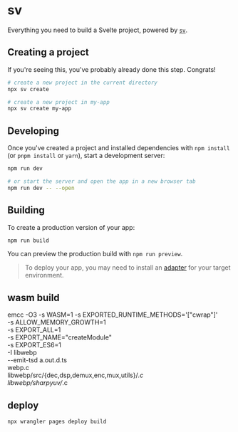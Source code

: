 # sv

Everything you need to build a Svelte project, powered by [`sv`](https://github.com/sveltejs/cli).

## Creating a project

If you're seeing this, you've probably already done this step. Congrats!

```bash
# create a new project in the current directory
npx sv create

# create a new project in my-app
npx sv create my-app
```

## Developing

Once you've created a project and installed dependencies with `npm install` (or `pnpm install` or `yarn`), start a development server:

```bash
npm run dev

# or start the server and open the app in a new browser tab
npm run dev -- --open
```

## Building

To create a production version of your app:

```bash
npm run build
```

You can preview the production build with `npm run preview`.

> To deploy your app, you may need to install an [adapter](https://svelte.dev/docs/kit/adapters) for your target environment.

## wasm build

emcc -O3 -s WASM=1 -s EXPORTED_RUNTIME_METHODS='["cwrap"]' \
 -s ALLOW_MEMORY_GROWTH=1 \
 -s EXPORT_ALL=1 \
 -s EXPORT_NAME="createModule" \
 -s EXPORT_ES6=1 \
 -I libwebp \
 --emit-tsd a.out.d.ts \
 webp.c \
 libwebp/src/{dec,dsp,demux,enc,mux,utils}/_.c \
 libwebp/sharpyuv/_.c

## deploy

```bash
npx wrangler pages deploy build
```
